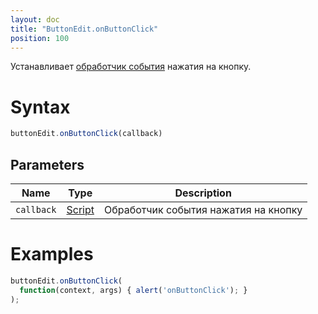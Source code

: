 ```yaml
---
layout: doc
title: "ButtonEdit.onButtonClick"
position: 100
---
```


Устанавливает [обработчик события](../../../Core/Script/) нажатия на кнопку.

# Syntax

```js
buttonEdit.onButtonClick(callback)
```

## Parameters

|Name|Type|Description|
|----|----|-----------|
|`callback`|[Script](../../../Core/Script/)|Обработчик события нажатия на кнопку|

# Examples

```js
buttonEdit.onButtonClick(
  function(context, args) { alert('onButtonClick'); }
);
```

